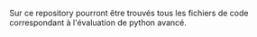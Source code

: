 Sur ce repository pourront être trouvés tous les fichiers de code correspondant à l'évaluation de python avancé.
